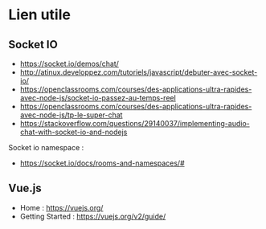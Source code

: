 # Lien utile 

## Socket IO

* https://socket.io/demos/chat/
* http://atinux.developpez.com/tutoriels/javascript/debuter-avec-socket-io/
* https://openclassrooms.com/courses/des-applications-ultra-rapides-avec-node-js/socket-io-passez-au-temps-reel
* https://openclassrooms.com/courses/des-applications-ultra-rapides-avec-node-js/tp-le-super-chat
* https://stackoverflow.com/questions/29140037/implementing-audio-chat-with-socket-io-and-nodejs

Socket io namespace : 

* https://socket.io/docs/rooms-and-namespaces/#

## Vue.js

* Home : https://vuejs.org/
* Getting Started : https://vuejs.org/v2/guide/

